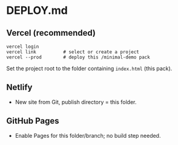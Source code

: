 # DEPLOY.md

## Vercel (recommended)
```
vercel login
vercel link          # select or create a project
vercel --prod        # deploy this /minimal-demo pack
```
Set the project root to the folder containing `index.html` (this pack).

## Netlify
- New site from Git, publish directory = this folder.

## GitHub Pages
- Enable Pages for this folder/branch; no build step needed.
